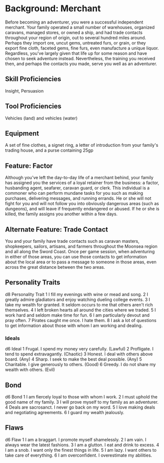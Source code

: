 # Background: Merchant

Before becoming an adventurer, you were a successful independent merchant. Your family operated a small number of warehouses, organized caravans, managed stores, or owned a ship, and had trade contacts throughout your region of origin, out to several hundred miles around. Perhaps they import ore, uncut gems, untreated furs, or grain, or they export fine cloth, faceted gems, fine furs, even manufacture a unique liquor. Regardless, you've largely given that life up for some reason and have chosen to seek adventure instead. Nevertheless, the training you received then, and perhaps the contacts you made, serve you well as an adventurer.

## Skill Proficiencies
Insight, Persuasion

## Tool Proficiencies
Vehicles (land) and vehicles (water)

## Equipment
A set of fine clothes, a signet ring, a letter of introduction from your family's trading house, and a purse containing 25gp

## Feature: Factor
Although you’ve left the day-to-day life of a merchant behind, your family has assigned you the services of a loyal retainer from the business: a factor, husbanding agent, seafarer, caravan guard, or clerk. This individual is a commoner who can perform mundane tasks for you such as making purchases, delivering messages, and running errands. He or she will not fight for you and will not follow you into obviously dangerous areas (such as dungeons), and will leave if frequently endangered or abused. If he or she is killed, the family assigns you another within a few days.

## Alternate Feature: Trade Contact
You and your family have trade contacts such as caravan masters, shopkeepers, sailors, artisans, and farmers throughout the Moonsea region and all along the Sword Coast. Once per game session, when adventuring in either of those areas, you can use those contacts to get information about the local area or to pass a message to someone in those areas, even across the great distance between the two areas.

## Personality Traits

d8	Personality Trait
1	I fill my evenings with wine or mead and song.
2	I greatly admire gladiators and enjoy watching dueling college events.
3	I take my wealth for granted. It seldom occurs to me that others aren't rich themselves.
4	I left broken hearts all around the cities where we traded.
5	I work hard and seldom make time for fun.
6	I am particularly devout and pray often.
7	Pirates caught me once. I hate them.
8	I ask a lot of questions to get information about those with whom I am working and dealing.

### Ideals
d6	Ideal
1	Frugal. I spend my money very carefully. (Lawful)
2	Profligate. I tend to spend extravagantly. (Chaotic)
3	Honest. I deal with others above board. (Any)
4	Sharp. I seek to make the best deal possible. (Any)
5	Charitable. I give generously to others. (Good)
6	Greedy. I do not share my wealth with others. (Evil)

## Bond
d6	Bond
1	I am fiercely loyal to those with whom I work.
2	I must uphold the good name of my family.
3	I will prove myself to my family as an adventurer.
4	Deals are sacrosanct. I never go back on my word.
5	I love making deals and negotiating agreements.
6	I guard my wealth jealously.

## Flaws
d6	Flaw
1	I am a braggart. I promote myself shamelessly.
2	I am vain. I always wear the latest fashions.
3	I am a glutton. I eat and drink to excess.
4	I am a snob. I want only the finest things in life.
5	I am lazy. I want others to take care of everything.
6	I am overconfident. I overestimate my abilities.
